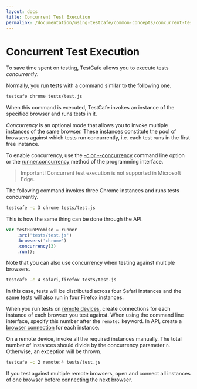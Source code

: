 ```yaml
---
layout: docs
title: Concurrent Test Execution
permalink: /documentation/using-testcafe/common-concepts/concurrent-test-execution.html
---
```

# Concurrent Test Execution

To save time spent on testing, TestCafe allows you to execute tests *concurrently*.

Normally, you run tests with a command similar to the following one.

```sh
testcafe chrome tests/test.js
```

When this command is executed, TestCafe invokes an instance of the specified browser and runs tests in it.

*Concurrency* is an optional mode that allows you to invoke multiple instances of the same browser.
These instances constitute the pool of browsers against which tests run concurrently, i.e. each test runs in the first free instance.

To enable concurrency, use the [-c or --concurrency](../command-line-interface.md#-c-n---concurrency-n)
command line option or the [runner.concurrency](../programming-interface/runner.md#concurrency) method of the programming interface.

> Important! Concurrent test execution is not supported in Microsoft Edge.

The following command invokes three Chrome instances and runs tests concurrently.

```sh
testcafe -c 3 chrome tests/test.js
```

This is how the same thing can be done through the API.

```js
var testRunPromise = runner
    .src('tests/test.js')
    .browsers('chrome')
    .concurrency(3)
    .run();
```

Note that you can also use concurrency when testing against multiple browsers.

```sh
testcafe -c 4 safari,firefox tests/test.js
```

In this case, tests will be distributed across four Safari instances and the same tests will also run in four Firefox instances.

When you run tests on [remote devices](../command-line-interface.md#remote-browsers),
create connections for each instance of each browser you test against. When using
the command line interface, specify this number after the `remote:` keyword. In API, create
a [browser connection](../programming-interface/browserconnection.md) for each instance.

On a remote device, invoke all the required instances manually. The total number of instances
should divide by the concurrency parameter `n`. Otherwise, an exception will be thrown.

```sh
testcafe -c 2 remote:4 tests/test.js
```

If you test against multiple remote browsers, open and connect all instances of one browser before connecting the next browser.